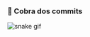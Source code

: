 ### 🐍 Cobra dos commits

![snake gif](https://github.com/Ericramos123/Ericramos123/blob/output/github-contribution-grid-snake.svg)
